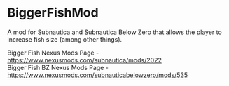 # BiggerFishMod
A mod for Subnautica and Subnautica Below Zero that allows the player to increase fish size (among other things).

Bigger Fish Nexus Mods Page - https://www.nexusmods.com/subnautica/mods/2022 <br />
Bigger Fish BZ Nexus Mods Page - https://www.nexusmods.com/subnauticabelowzero/mods/535
